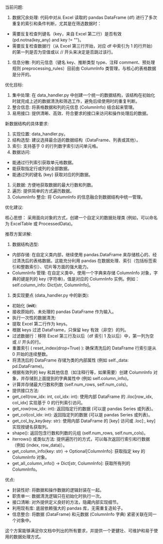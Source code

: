 当前问题:

1. 数据冗余处理: 代码中对从 Excel 读取的 pandas DataFrame (df) 进行了多次重复的索引和条件判断，尤其是在筛选数据时：

- 需要反复检查列键名（key，来自 Excel 第二行）是否有效 (pd.notna(key_any) and key != "")。
- 需要反复检查数据行（从 Excel 第三行开始，对应 df 中索引为 1 的行开始）的第一列是否为空值或以 // 开头来决定是否跳过该行。

1. 信息分散: 列的元信息（键名 key、推断类型 type、注释 comment、预处理规则 preprocessing_rules）目前由 ColumnInfo 类管理，与核心的表格数据是分开的。

优化目标:

1. 集中处理: 在 data_handler.py 中创建一个统一的数据结构，该结构在初始化时就完成上述的数据清洗和筛选工作，避免后续使用时的重复判断。
2. 整合信息: 将表格数据和列的元信息 (ColumnInfo) 结合起来管理。
3. 易用接口: 提供清晰、高效、符合要求的接口来访问和操作处理后的数据。

新数据结构的具体要求:

1. 实现位置: data_handler.py。
2. 结构选型: 建议选择最合适的数据结构（DataFrame、列表或其他）。
3. 索引: 支持基于 0 的行列数字索引访问单元格。
4. 数据访问:

- 能通过行列索引获取单元格数据。
- 能获取指定行或列的全部数据。
- 能通过列的键名 (key) 获取对应的列数据。

1. 元数据: 方便地获取数据的最大行数和列数。
2. 遍历: 提供简单的方式遍历数据。
3. ColumnInfo 整合: 将 ColumnInfo 的信息融合到数据结构中统一管理。

优化建议:

核心思想： 采用面向对象的方式，创建一个自定义的数据处理类 (例如，可以命名为 ExcelTable 或 ProcessedData)。

推荐方案详解:

1. 数据结构选型:

- 内部存储: 在自定义类内部，继续使用 pandas.DataFrame 来存储核心的、经过清洗后的表格数据。这能充分利用 pandas 在数据处理、索引（包括标签索引和整数索引）、切片等方面的强大能力。
- ColumnInfo 管理: 在自定义类中，使用一个字典来存储 ColumnInfo 对象，字典的键是列的 key (字符串)，值是对应的 ColumnInfo 实例。例如：self.column_info: Dict[str, ColumnInfo]。

1. 类实现要点 (data_handler.py 中的新类):

- 初始化 (**init**):
- 接收原始的、未处理的 pandas DataFrame 作为输入。
- 执行一次性的数据清洗:
- 提取 Excel 第二行作为 keys。
- 根据 keys 过滤 DataFrame，只保留 key 有效（非空）的列。
- 过滤数据行：移除 Excel 第三行及以后（df 索引 1 及以后）中，第一列为空或 // 开头的行。
- 重置索引 ( reset_index(drop=True) ): 确保清洗后的 DataFrame 行索引是从 0 开始的连续整数。
- 将清洗后的 DataFrame 存储为类的内部属性 (例如 self.\_data: pd.DataFrame)。
- 根据有效列的 key 和其他信息（如注释行等，如果需要）创建 ColumnInfo 对象，并存储到上面提到的字典属性中 (例如 self.column_info)。
- 计算并存储最大行数和列数 (self.num_rows, self.num_cols)。
- 提供接口方法:
- get_cell(row_idx: int, col_idx: int): 使用内部 DataFrame 的 .iloc[row_idx, col_idx] 实现基于 0 的行列索引访问。
- get_row(row_idx: int): 返回指定行的数据 (可以是 pandas Series 或列表)。
- get_col(col_idx: int): 返回指定列的数据 (可以是 pandas Series 或列表)。
- get_col_by_key(key: str): 使用内部 DataFrame 的 [key] 访问或 .loc[:, key] 实现按键名获取列。
- shape(): 返回包含行数和列数的元组 (self.num_rows, self.num_cols)。
- iterrows() 或类似方法: 提供遍历行的方式，可以每次返回行索引和行数据（例如 (index, row_data)）。
- get_column_info(key: str) -> Optional[ColumnInfo]: 获取指定 key 的 ColumnInfo 对象。
- get_all_column_info() -> Dict[str, ColumnInfo]: 获取所有列的 ColumnInfo。

优点:

- 封装性好: 将数据和操作数据的逻辑封装在一起。
- 职责单一: 数据清洗逻辑只在初始化时执行一次。
- 接口清晰: 对外提供定义良好的方法，隐藏内部实现细节。
- 利用现有库: 底层依赖强大的 pandas 库，无需重复造轮子。
- 信息整合: 将数据 (DataFrame) 和元数据 (ColumnInfo 字典) 紧密关联在同一个对象中。

这个方案能够满足你文档中列出的所有要求，并提供一个更健壮、可维护和易于使用的数据处理方式。
